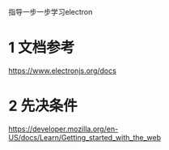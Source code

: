  指导一步一步学习electron
#  1 文档参考
https://www.electronjs.org/docs

# 2 先决条件
https://developer.mozilla.org/en-US/docs/Learn/Getting_started_with_the_web




<!--stackedit_data:
eyJoaXN0b3J5IjpbLTM2MjYwMjUwNCwtMzAxNDIyMDk1XX0=
-->